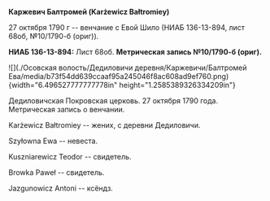 **Каржевич Балтромей (Karżewicz Bałtromiey)**

27 октября 1790 г -- венчание с Евой Шило (НИАБ 136-13-894, лист 68об,
№10/1790-б (ориг)).

**НИАБ 136-13-894:** Лист 68об. **Метрическая запись №10/1790-б
(ориг).**

![](./Осовская волость/Дедиловичи деревня/Каржевичи/Балтромей Ева/media/b73f54dd639ccaaf95a245046f8ac608ad9ef760.png){width="6.496527777777778in"
height="1.2585389326334209in"}

Дедиловичская Покровская церковь. 27 октября 1790 года. Метрическая
запись о венчании.

Karżewicz Bałtromiey -- жених, с деревни Дедиловичи.

Szyłowna Ewa -- невеста.

Kuszniarewicz Teodor -- свидетель.

Browka Paweł -- свидетель.

Jazgunowicz Antoni -- ксёндз.
